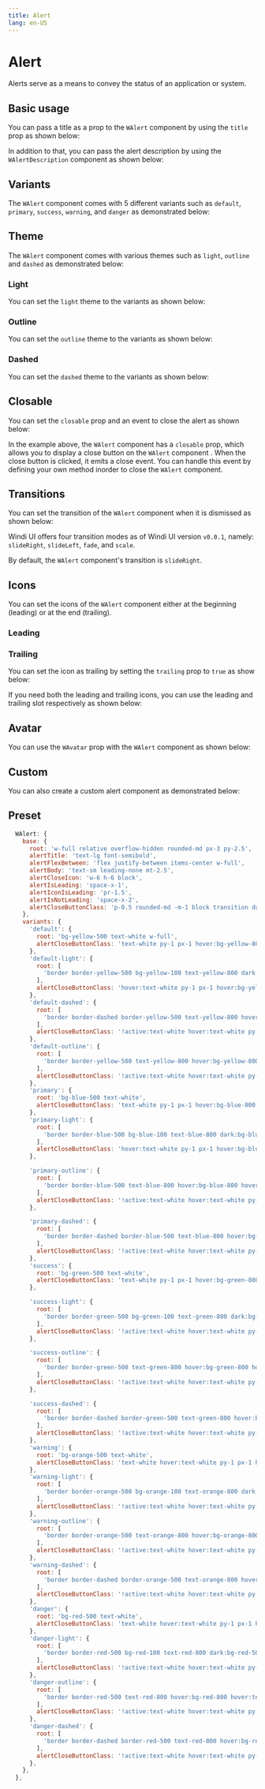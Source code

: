 ```yaml
---
title: Alert
lang: en-US
---
```


# Alert

Alerts serve as a means to convey the status of an application or system.

## Basic usage

You can pass a title as a prop to the `WAlert` component by using the `title` prop as shown below:

<demo src="../../components/Alert/alertBasic.vue" />

In addition to that, you can pass the alert description by using the `WAlertDescription` component as shown below:

<demo src="../../components/Alert/alertDescription.vue" />

## Variants

The `WAlert` component comes with 5 different variants such as `default`, `primary`, `success`, `warning`, and `danger` as demonstrated below:

<demo src="../../components/Alert/alertVariants.vue" />


## Theme

The `WAlert` component comes with various themes such as `light`, `outline` and `dashed` as demonstrated below:

### Light

You can set the `light` theme to the variants as shown below:

<demo src="../../components/Alert/alertThemesLight.vue" />


### Outline

You can set the `outline` theme to the variants as shown below:

<demo src="../../components/Alert/alertThemeOutline.vue" />

### Dashed

You can set the `dashed` theme to the variants as shown below:

<demo src="../../components/Alert/alertThemeDashed.vue" />


## Closable

You can set the `closable` prop and an event to close the alert as shown below:

<demo src="../../components/Alert/alertClosable.vue" />

In the example above, the `WAlert` component has a `closable` prop, which allows you to display a close button on the `WAlert` component . When the close button is clicked, it emits a close event. You can handle this event by defining your own method inorder to close the `WAlert` component.


## Transitions

You can set the transition of the `WAlert` component when it is dismissed as shown below:

<demo src="../../components/Alert/alertTransition.vue" />

Windi UI offers four transition modes as of Windi UI version `v0.0.1`, namely: `slideRight`, `slideLeft`, `fade`, and `scale`.

By default, the `WAlert` component's transition is `slideRight`.


## Icons

You can set the icons of the `WAlert` component either at the beginning (leading) or at the end (trailing).

### Leading

<demo src="../../components/Alert/alertLeadingIcon.vue" />

### Trailing

You can set the icon as trailing by setting the `trailing` prop to `true` as show below:

<demo src="../../components/Alert/alertTrailingIcon.vue" />

If you need both the leading and trailing icons, you can use the leading and trailing slot respectively as shown below:

<demo src="../../components/Alert/alertIconSlot.vue" />


## Avatar 

You can use the `WAvatar` prop with the `WAlert` component as shown below:

<demo src="../../components/Alert/alertAvatar.vue" />

## Custom

You can also create a custom alert component as demonstrated below:

<demo src="../../components/Alert/alertCustom.vue" />

## Preset

```js
  WAlert: {
    base: {
      root: 'w-full relative overflow-hidden rounded-md px-3 py-2.5',
      alertTitle: 'text-lg font-semibold',
      alertFlexBetween: 'flex justify-between items-center w-full',
      alertBody: 'text-sm leading-none mt-2.5',
      alertCloseIcon: 'w-6 h-6 block',
      alertIsLeading: 'space-x-1',
      alertIconIsLeading: 'pr-1.5',
      alertIsNotLeading: 'space-x-2',
      alertCloseButtonClass: 'p-0.5 rounded-md -m-1 block transition duration-200 ease-in',
    },
    variants: {
      'default': {
        root: 'bg-yellow-500 text-white w-full',
        alertCloseButtonClass: 'text-white py-1 px-1 hover:bg-yellow-800',
      },
      'default-light': {
        root: [
          'border border-yellow-500 bg-yellow-100 text-yellow-800 dark:bg-yellow-500/20 dark:text-yellow-500 hover:bg-yellow-800 hover:text-white duration-200 ease-in dark:hover:bg-yellow-800 dark:hover:text-white',
        ],
        alertCloseButtonClass: 'hover:text-white py-1 px-1 hover:bg-yellow-900 !active:text-white',
      },
      'default-dashed': {
        root: [
          'border border-dashed border-yellow-500 text-yellow-800 hover:bg-yellow-800 hover:text-white duration-200 ease-in',
        ],
        alertCloseButtonClass: '!active:text-white hover:text-white py-1 px-1 hover:bg-yellow-900',
      },
      'default-outline': {
        root: [
          'border border-yellow-500 text-yellow-800 hover:bg-yellow-800 hover:text-white duration-200 ease-in',
        ],
        alertCloseButtonClass: '!active:text-white hover:text-white py-1 px-1 hover:bg-yellow-900',
      },
      'primary': {
        root: 'bg-blue-500 text-white',
        alertCloseButtonClass: 'text-white py-1 px-1 hover:bg-blue-800',
      },
      'primary-light': {
        root: [
          'border border-blue-500 bg-blue-100 text-blue-800 dark:bg-blue-500/20 dark:text-blue-500 hover:bg-blue-800 hover:text-white duration-200 ease-in dark:hover:bg-blue-800 dark:hover:text-white',
        ],
        alertCloseButtonClass: 'hover:text-white py-1 px-1 hover:bg-blue-900 !active:text-white',
      },

      'primary-outline': {
        root: [
          'border border-blue-500 text-blue-800 hover:bg-blue-800 hover:text-white duration-200 ease-in',
        ],
        alertCloseButtonClass: '!active:text-white hover:text-white py-1 px-1 hover:bg-blue-900',
      },

      'primary-dashed': {
        root: [
          'border border-dashed border-blue-500 text-blue-800 hover:bg-blue-800 hover:text-white duration-200 ease-in',
        ],
        alertCloseButtonClass: '!active:text-white hover:text-white py-1 px-1 hover:bg-blue-900',
      },
      'success': {
        root: 'bg-green-500 text-white',
        alertCloseButtonClass: 'text-white py-1 px-1 hover:bg-green-800',
      },

      'success-light': {
        root: [
          'border border-green-500 bg-green-100 text-green-800 dark:bg-green-500/20 dark:text-[#0CC57D] hover:bg-green-800 hover:text-white duration-200 ease-in dark:hover:bg-green-800 dark:hover:text-white',
        ],
        alertCloseButtonClass: '!active:text-white hover:text-white py-1 px-1 hover:bg-green-900',
      },

      'success-outline': {
        root: [
          'border border-green-500 text-green-800 hover:bg-green-800 hover:text-white duration-200 ease-in',
        ],
        alertCloseButtonClass: '!active:text-white hover:text-white py-1 px-1 hover:bg-green-900',
      },

      'success-dashed': {
        root: [
          'border border-dashed border-green-500 text-green-800 hover:bg-green-800 hover:text-white duration-200 ease-in',
        ],
        alertCloseButtonClass: '!active:text-white hover:text-white py-1 px-1 hover:bg-green-900',
      },
      'warning': {
        root: 'bg-orange-500 text-white',
        alertCloseButtonClass: 'text-white hover:text-white py-1 px-1 hover:bg-orange-800',
      },
      'warning-light': {
        root: [
          'border border-orange-500 bg-orange-100 text-orange-800 dark:bg-[#362C1E] dark:text-[#F5A525] hover:bg-orange-800 hover:text-white duration-200 ease-in dark:hover:bg-orange-800 dark:hover:text-white',
        ],
        alertCloseButtonClass: '!active:text-white hover:text-white py-1 px-1 hover:bg-orange-900',
      },
      'warning-outline': {
        root: [
          'border border-orange-500 text-orange-800 hover:bg-orange-800 hover:text-white duration-200 ease-in',
        ],
        alertCloseButtonClass: '!active:text-white hover:text-white py-1 px-1 hover:bg-orange-900',
      },
      'warning-dashed': {
        root: [
          'border border-dashed border-orange-500 text-orange-800 hover:bg-orange-800 hover:text-white duration-200 ease-in',
        ],
        alertCloseButtonClass: '!active:text-white hover:text-white py-1 px-1 hover:bg-orange-900',
      },
      'danger': {
        root: 'bg-red-500 text-white',
        alertCloseButtonClass: 'text-white hover:text-white py-1 px-1 hover:bg-red-800',
      },
      'danger-light': {
        root: [
          'border border-red-500 bg-red-100 text-red-800 dark:bg-red-500/20 dark:text-red-500 hover:bg-red-800 dark:hover:bg-red-800 dark:hover:text-white hover:text-white duration-200 ease-in',
        ],
        alertCloseButtonClass: '!active:text-white hover:text-white py-1 px-1 hover:bg-red-900',
      },
      'danger-outline': {
        root: [
          'border border-red-500 text-red-800 hover:bg-red-800 hover:text-white duration-200 ease-in',
        ],
        alertCloseButtonClass: '!active:text-white hover:text-white py-1 px-1 hover:bg-red-900',
      },
      'danger-dashed': {
        root: [
          'border border-dashed border-red-500 text-red-800 hover:bg-red-800 hover:text-white duration-200 ease-in',
        ],
        alertCloseButtonClass: '!active:text-white hover:text-white py-1 px-1 hover:bg-red-900',
      },
    },
  },
  
```



